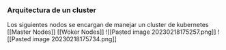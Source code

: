 ### Arquitectura de un cluster
Los siguientes nodos se encargan de manejar un cluster de kubernetes
[[Master Nodes]]
[[Woker Nodes]]
![[Pasted image 20230218175257.png]]
![[Pasted image 20230218175734.png]]